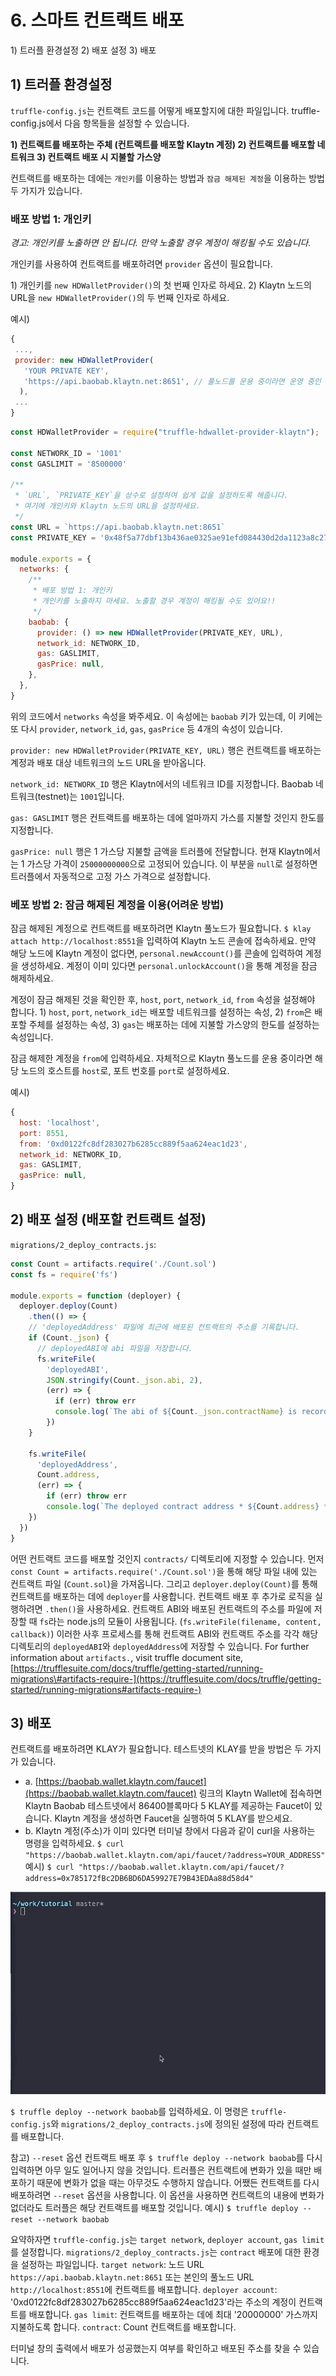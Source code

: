 # 6. 스마트 컨트랙트 배포 <a id="6-deploy-contract"></a>

1\) 트러플 환경설정 2\) 배포 설정 3\) 배포

## 1\) 트러플 환경설정 <a id="1-truffle-configuration"></a>

`truffle-config.js`는 컨트랙트 코드를 어떻게 배포할지에 대한 파일입니다. truffle-config.js에서 다음 항목들을 설정할 수 있습니다.

**1\) 컨트랙트를 배포하는 주체 \(컨트랙트를 배포할 Klaytn 계정\) 2\) 컨트랙트를 배포할 네트워크 3\) 컨트랙트 배포 시 지불할 가스양**

컨트랙트를 배포하는 데에는 `개인키`를 이용하는 방법과 `잠금 해제된 계정`을 이용하는 방법 두 가지가 있습니다.

### 배포 방법 1: 개인키 <a id="deploy-method-1-by-private-key"></a>

_경고: 개인키를 노출하면 안 됩니다. 만약 노출할 경우 계정이 해킹될 수도 있습니다._

개인키를 사용하여 컨트랙트를 배포하려면 `provider` 옵션이 필요합니다.

1\) 개인키를 `new HDWalletProvider()`의 첫 번째 인자로 하세요. 2\) Klaytn 노드의 URL을 `new HDWalletProvider()`의 두 번째 인자로 하세요.

예시\)

```javascript
{
 ...,
 provider: new HDWalletProvider(
   'YOUR PRIVATE KEY',
   'https://api.baobab.klaytn.net:8651', // 풀노드를 운용 중이라면 운영 중인 풀노드의 rpc URL로 설정할 수 있습니다.
  ),
 ...
}
```

```javascript
const HDWalletProvider = require("truffle-hdwallet-provider-klaytn");

const NETWORK_ID = '1001'
const GASLIMIT = '8500000'

/**
 * `URL`, `PRIVATE_KEY`을 상수로 설정하여 쉽게 값을 설정하도록 해줍니다.
 * 여기에 개인키와 Klaytn 노드의 URL을 설정하세요.
 */
const URL = `https://api.baobab.klaytn.net:8651`
const PRIVATE_KEY = '0x48f5a77dbf13b436ae0325ae91efd084430d2da1123a8c273d7df5009248f90c'

module.exports = {
  networks: {
    /**
     * 배포 방법 1: 개인키
     * 개인키를 노출하지 마세요. 노출할 경우 계정이 해킹될 수도 있어요!!
     */
    baobab: {
      provider: () => new HDWalletProvider(PRIVATE_KEY, URL),
      network_id: NETWORK_ID,
      gas: GASLIMIT,
      gasPrice: null,
    },
  },
}
```

위의 코드에서 `networks` 속성을 봐주세요. 이 속성에는 `baobab` 키가 있는데, 이 키에는 또 다시 `provider`, `network_id`, `gas`, `gasPrice` 등 4개의 속성이 있습니다.

`provider: new HDWalletProvider(PRIVATE_KEY, URL)` 행은 컨트랙트를 배포하는 계정과 배포 대상 네트워크의 노드 URL을 받아옵니다.

`network_id: NETWORK_ID` 행은 Klaytn에서의 네트워크 ID를 지정합니다. Baobab 네트워크\(testnet\)는 `1001`입니다.

`gas: GASLIMIT` 행은 컨트랙트를 배포하는 데에 얼마까지 가스를 지불할 것인지 한도를 지정합니다.

`gasPrice: null` 행은 1 가스당 지불할 금액을 트러플에 전달합니다. 현재 Klaytn에서는 1 가스당 가격이 `25000000000`으로 고정되어 있습니다. 이 부분을 `null`로 설정하면 트러플에서 자동적으로 고정 가스 가격으로 설정합니다.

### 베포 방법 2: 잠금 해제된 계정을 이용\(어려운 방법\) <a id="deploy-method-2-by-unlocked-account-difficult"></a>

잠금 해제된 계정으로 컨트랙트를 배포하려면 Klaytn 풀노드가 필요합니다. `$ klay attach http://localhost:8551`을 입력하여 Klaytn 노드 콘솔에 접속하세요. 만약 해당 노드에 Klaytn 계정이 없다면, `personal.newAccount()`를 콘솔에 입력하여 계정을 생성하세요. 계정이 이미 있다면 `personal.unlockAccount()`을 통해 계정을 잠금 해제하세요.

계정이 잠금 해제된 것을 확인한 후, `host`, `port`, `network_id`, `from` 속성을 설정해야 합니다. 1\) `host`, `port`, `network_id`는 배포할 네트워크를 설정하는 속성, 2\) `from`은 배포할 주체를 설정하는 속성, 3\) `gas`는 배포하는 데에 지불할 가스양의 한도를 설정하는 속성입니다.

잠금 해제한 계정을 `from`에 입력하세요. 자체적으로 Klaytn 풀노드를 운용 중이라면 해당 노드의 호스트를 `host`로, 포트 번호를 `port`로 설정하세요.

예시\)

```javascript
{
  host: 'localhost',
  port: 8551,
  from: '0xd0122fc8df283027b6285cc889f5aa624eac1d23',
  network_id: NETWORK_ID,
  gas: GASLIMIT,
  gasPrice: null,
}
```

## 2\) 배포 설정 \(배포할 컨트랙트 설정\)<a id="2-deploy-setup-which-contract-do-you-want-to-deploy"></a>

`migrations/2_deploy_contracts.js`:

```javascript
const Count = artifacts.require('./Count.sol')
const fs = require('fs')

module.exports = function (deployer) {
  deployer.deploy(Count)
    .then(() => {
    // 'deployedAddress' 파일에 최근에 배포된 컨트랙트의 주소를 기록합니다.
    if (Count._json) {
      // deployedABI에 abi 파일을 저장합니다.
      fs.writeFile(
        'deployedABI',
        JSON.stringify(Count._json.abi, 2),
        (err) => {
          if (err) throw err
          console.log(`The abi of ${Count._json.contractName} is recorded on deployedABI file`)
        })
    }

    fs.writeFile(
      'deployedAddress',
      Count.address,
      (err) => {
        if (err) throw err
        console.log(`The deployed contract address * ${Count.address} * is recorded on deployedAddress file`)
    })
  })
}
```

어떤 컨트랙트 코드를 배포할 것인지 `contracts/` 디렉토리에 지정할 수 있습니다. 먼저 `const Count = artifacts.require('./Count.sol')`을 통해 해당 파일 내에 있는 컨트랙트 파일 \(`Count.sol`\)을 가져옵니다. 그리고 `deployer.deploy(Count)`를 통해 컨트랙트를 배포하는 데에 `deployer`를 사용합니다. 컨트랙트 배포 후 추가로 로직을 실행하려면 `.then()`을 사용하세요. 컨트랙트 ABI와 배포된 컨트랙트의 주소를 파일에 저장할 때 `fs`라는 node.js의 모듈이 사용됩니다. \(`fs.writeFile(filename, content, callback)`\) 이러한 사후 프로세스를 통해 컨트랙트 ABI와 컨트랙트 주소를 각각 해당 디렉토리의 `deployedABI`와 `deployedAddress`에 저장할 수 있습니다. For further information about `artifacts.`, visit truffle document site, [https://trufflesuite.com/docs/truffle/getting-started/running-migrations\#artifacts-require-](https://trufflesuite.com/docs/truffle/getting-started/running-migrations#artifacts-require-)

## 3\) 배포 <a id="3-deploy"></a>

컨트랙트를 배포하려면 KLAY가 필요합니다. 테스트넷의 KLAY를 받을 방법은 두 가지가 있습니다.

* a. [https://baobab.wallet.klaytn.com/faucet](https://baobab.wallet.klaytn.com/faucet) 링크의 Klaytn Wallet에 접속하면 Klaytn Baobab 테스트넷에서 86400블록마다 5 KLAY를 제공하는 Faucet이 있습니다. Klaytn 계정을 생성하면 Faucet을 실행하여 5 KLAY를 받으세요.
* b. Klaytn 계정\(주소\)가 이미 있다면 터미널 창에서 다음과 같이 curl을 사용하는 명령을 입력하세요. `$ curl "https://baobab.wallet.klaytn.com/api/faucet/?address=YOUR_ADDRESS"` 예시\) `$ curl "https://baobab.wallet.klaytn.com/api/faucet/?address=0x785172fBc2DB6BD6DA59927E79B43EDAa88d58d4"`

![배포](images/tutorial-3deploy.gif)

`$ truffle deploy --network baobab`를 입력하세요. 이 명령은 `truffle-config.js`와 `migrations/2_deploy_contracts.js`에 정의된 설정에 따라 컨트랙트를 배포합니다.

참고\) `--reset` 옵션 컨트랙트 배포 후 `$ truffle deploy --network baobab`를 다시 입력하면 아무 일도 일어나지 않을 것입니다. 트러플은 컨트랙트에 변화가 있을 때만 배포하기 때문에 변화가 없을 때는 아무것도 수행하지 않습니다. 어쨌든 컨트랙트를 다시 배포하려면 `--reset` 옵션을 사용합니다. 이 옵션을 사용하면 컨트랙트의 내용에 변화가 없더라도 트러플은 해당 컨트랙트를 배포할 것입니다. 예시\) `$ truffle deploy --reset --network baobab`

요약하자면 `truffle-config.js`는 `target network`, `deployer account`, `gas limit`를 설정합니다. `migrations/2_deploy_contracts.js`는 `contract` 배포에 대한 환경을 설정하는 파일입니다. `target network`: 노드 URL `https://api.baobab.klaytn.net:8651` 또는 본인의 풀노드 URL `http://localhost:8551`에 컨트랙트를 배포합니다. `deployer account`: '0xd0122fc8df283027b6285cc889f5aa624eac1d23'라는 주소의 계정이 컨트랙트를 배포합니다. `gas limit`: 컨트랙트를 배포하는 데에 최대 '20000000' 가스까지 지불하도록 합니다. `contract`: Count 컨트랙트를 배포합니다.

터미널 창의 출력에서 배포가 성공했는지 여부를 확인하고 배포된 주소를 찾을 수 있습니다.

